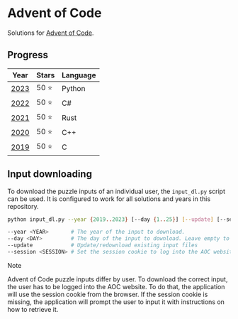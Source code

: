 # Advent of Code
Solutions for [Advent of Code](https://adventofcode.com/).

## Progress
| Year | Stars | Language |
|------|-------|----------|
| [2023](/2023) | 50 ⭐  | Python   |
| [2022](/2022) | 50 ⭐  | C#       |
| [2021](/2021) | 50 ⭐  | Rust     |
| [2020](/2020) | 50 ⭐  | C++      |
| [2019](/2019) | 50 ⭐  | C        |

## Input downloading
To download the puzzle inputs of an individual user, the `input_dl.py` script can be used. It is configured to work for all solutions and years in this repository.
```bash
python input_dl.py --year {2019..2023} [--day {1..25}] [--update] [--session SESSION]

--year <YEAR>       # The year of the input to download.
--day <DAY>         # The day of the input to download. Leave empty to download the whole year
--update            # Update/redownload existing input files
--session <SESSION> # Set the session cookie to log into the AOC website to download input
```

> [!NOTE]
> Advent of Code puzzle inputs differ by user. To download the correct input, the user has to be logged into the AOC website. To do that, the application will use the session cookie from the browser. If the session cookie is missing, the application will prompt the user to input it with instructions on how to retrieve it.
